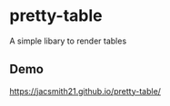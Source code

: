# pretty-table
A simple libary to render tables

## Demo

https://jacsmith21.github.io/pretty-table/
